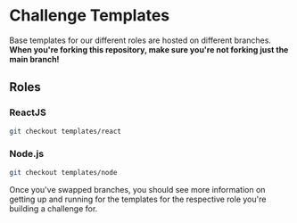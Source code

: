 # Challenge Templates

Base templates for our different roles are hosted on different branches. **When you're forking this repository, make sure you're not forking just the main branch!**

## Roles

### ReactJS

```bash
git checkout templates/react
```

### Node.js

```bash
git checkout templates/node
```

Once you've swapped branches, you should see more information on getting up and running for the templates for the respective role you're building a challenge for.
